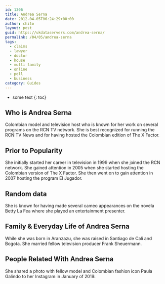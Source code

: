 ```yaml
---
id: 1306
title: Andrea Serna
date: 2012-04-05T06:24:29+00:00
author: chito
layout: post
guid: https://ukdataservers.com/andrea-serna/
permalink: /04/05/andrea-serna
tags:
  - claims
  - lawyer
  - doctor
  - house
  - multi family
  - online
  - poll
  - business
category: Guides
---
```


* some text
{: toc}


## Who is  Andrea Serna
                  
                  
                  
Colombian model and television host who is known for her work on several programs on the RCN TV network. She is best recognized for running the RCN TV News and for having hosted the Colombian edition of The X Factor. 
                  
                
                
                
## Prior to Popularity 
                  
                  
                  
She initially started her career in television in 1999 when she joined the RCN network. She gained attention in 2005 when she started hosting the Colombian version of The X Factor. She then went on to gain attention in 2007 hosting the program El Jugador. 
                  
                
                
                
## Random data 
                  
                  
                  
She is known for having made several cameo appearances on the novela Betty La Fea where she played an entertainment presenter. 
                  
                
                
                
## Family & Everyday Life of Andrea Serna
                  
                  
                  
While she was born in Aranzazu, she was raised in Santiago de Cali and Bogota. She married fellow television producer Frank Sheuermann. 
                  
                
                
                
## People Related With  Andrea Serna
                  
                  
                  
She shared a photo with fellow model and Colombian fashion icon Paula Galindo to her Instagram in January of 2019. 
                  
                
              
            
          
          
          
    
    
  
